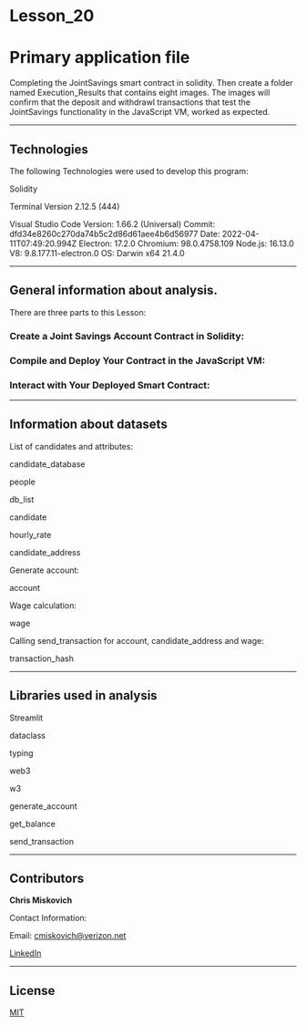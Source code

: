 # Lesson_20
# Primary application file
Completing the JointSavings smart contract in solidity.  Then create a folder named Execution_Results that contains eight images.  The images will confirm that the deposit and withdrawl transactions that test the JointSavings functionality in the JavaScript VM, worked as expected.

---

## Technologies

The following Technologies were used to develop this program:

Solidity

Terminal
    Version 2.12.5 (444)

Visual Studio Code
    Version: 1.66.2 (Universal)
    Commit: dfd34e8260c270da74b5c2d86d61aee4b6d56977
    Date: 2022-04-11T07:49:20.994Z
    Electron: 17.2.0
    Chromium: 98.0.4758.109
    Node.js: 16.13.0
    V8: 9.8.177.11-electron.0
    OS: Darwin x64 21.4.0
    
---

## General information about analysis.
There are three parts to this Lesson:

### Create a Joint Savings Account Contract in Solidity:







### Compile and Deploy Your Contract in the JavaScript VM:




### Interact with Your Deployed Smart Contract:





---

## Information about datasets

List of candidates and attributes:

candidate_database

people

db_list

candidate 

hourly_rate 

candidate_address

Generate account:

account

Wage calculation:

wage

Calling send_transaction for account, candidate_address and wage:

transaction_hash

---

## Libraries used in analysis

Streamlit

dataclass

typing

web3

w3

generate_account

get_balance

send_transaction

---

## Contributors


**Chris Miskovich**

Contact Information:

Email: cmiskovich@verizon.net

[LinkedIn](https://www.linkedin.com/in/christopher-miskovich-9a61b0234/) 

---

## License

[MIT](/license.txt)
